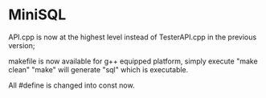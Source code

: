 MiniSQL
=======
API.cpp is now at the highest level instead of TesterAPI.cpp in the previous version;

makefile is now available for g++ equipped platform, simply execute "make clean" "make" will generate "sql" which is executable.

All #define is changed into const now.
